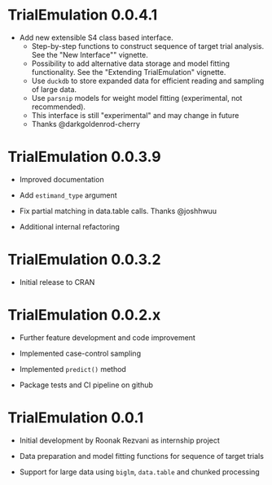# TrialEmulation 0.0.4.1

* Add new extensible S4 class based interface.
  - Step-by-step functions to construct sequence of target trial analysis. See the "New Interface"" vignette.
  - Possibility to add alternative data storage and model fitting functionality. See the "Extending TrialEmulation"
   vignette.
  - Use `duckdb` to store expanded data for efficient reading and sampling of large data.
  - Use `parsnip` models for weight model fitting (experimental, not recommended).
  - This interface is still "experimental" and may change in future
  - Thanks @darkgoldenrod-cherry

# TrialEmulation 0.0.3.9

* Improved documentation

* Add `estimand_type` argument

* Fix partial matching in data.table calls. Thanks @joshhwuu

* Additional internal refactoring

# TrialEmulation 0.0.3.2

* Initial release to CRAN

# TrialEmulation 0.0.2.x

* Further feature development and code improvement

* Implemented case-control sampling

* Implemented `predict()` method

* Package tests and CI pipeline on github

# TrialEmulation 0.0.1

* Initial development by Roonak Rezvani as internship project

* Data preparation and model fitting functions for sequence of target trials

* Support for large data using `biglm`, `data.table` and chunked processing
